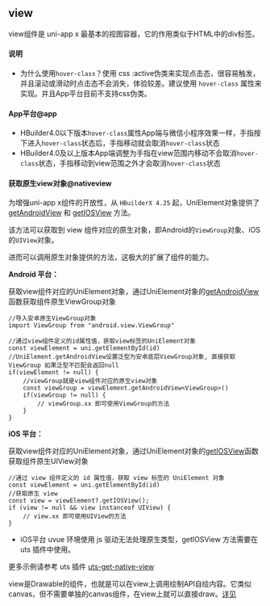 ## view

<!-- UTSCOMJSON.view.description -->

view组件是 uni-app x 最基本的视图容器，它的作用类似于HTML中的div标签。

<!-- UTSCOMJSON.view.compatibility -->

<!-- UTSCOMJSON.view.attribute -->

#### 说明

- 为什么使用`hover-class`？使用 css :active伪类来实现点击态，很容易触发，并且滚动或滑动时点击态不会消失，体验较差。建议使用 `hover-class` 属性来实现。并且App平台目前不支持css伪类。


<!-- UTSCOMJSON.view.event -->

<!-- UTSCOMJSON.view.component_type-->

#### App平台@app
- HBuilder4.0以下版本`hover-class`属性App端与微信小程序效果一样，手指按下进入`hover-class`状态后，手指移动就会取消`hover-class`状态
- HBuilder4.0及以上版本App端调整为手指在view范围内移动不会取消`hover-class`状态，手指移动到view范围之外才会取消`hover-class`状态


#### 获取原生view对象@nativeview

为增强uni-app x组件的开放性，从 `HBuilderX 4.25` 起，UniElement对象提供了 [getAndroidView](../dom/unielement.md#getandroidview) 和 [getIOSView](../dom/unielement.md#getiosview) 方法。

该方法可以获取到 view 组件对应的原生对象，即Android的`ViewGroup`对象、iOS的`UIView`对象。

进而可以调用原生对象提供的方法，这极大的扩展了组件的能力。

**Android 平台：**

获取view组件对应的UniElement对象，通过UniElement对象的[getAndroidView](../dom/unielement.md#getandroidview-2)函数获取组件原生ViewGroup对象

```uts
//导入安卓原生ViewGroup对象
import ViewGroup from "android.view.ViewGroup"

//通过view组件定义的id属性值，获取view标签的UniElement对象
const viewElement = uni.getElementById(id)
//UniElement.getAndroidView设置泛型为安卓底层ViewGroup对象, 直接获取ViewGroup 如果泛型不匹配会返回null
if(viewElement != null) {
	//viewGroup就是view组件对应的原生view对象
	const viewGroup = viewElement.getAndroidView<ViewGroup>()
	if(viewGroup != null) {
		// viewGroup.xx 即可使用ViewGroup的方法
	}
}
```

**iOS 平台：**

获取view组件对应的UniElement对象，通过UniElement对象的[getIOSView](../dom/unielement.md#getiosview)函数获取组件原生UIView对象

```uts
//通过 view 组件定义的 id 属性值，获取 view 标签的 UniElement 对象
const viewElement = uni.getElementById(id)
//获取原生 view
const view = viewElement?.getIOSView();
if (view != null && view instanceof UIView) {
    // view.xx 即可使用UIView的方法
}

```

+ iOS平台 uvue 环境使用 js 驱动无法处理原生类型，getIOSView 方法需要在 uts 插件中使用。

更多示例请参考 uts 插件 [uts-get-native-view](https://gitcode.net/dcloud/hello-uni-app-x/-/blob/alpha/uni_modules/uts-get-native-view/utssdk/app-ios/index.uts)

<!-- UTSCOMJSON.view.children -->

<!-- UTSCOMJSON.view.example -->

<!-- UTSCOMJSON.view.reference -->

view是Drawable的组件，也就是可以在view上调用绘制API自绘内容。它类似canvas，但不需要单独的canvas组件，在view上就可以直接draw。[详见](../dom/drawablecontext.md)
